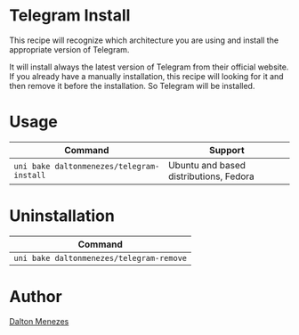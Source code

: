 # Telegram Install

This recipe will recognize which architecture you are using and install the appropriate version of Telegram.

It will install always the latest version of Telegram from their official website. If you already have a manually installation, this recipe will looking for it and then remove it before the installation. So Telegram will be installed.

# Usage

| Command | Support |
| --- | --- |
| `uni bake daltonmenezes/telegram-install` | Ubuntu and based distributions, Fedora |

# Uninstallation

| Command |
| --- |
| `uni bake daltonmenezes/telegram-remove` |

# Author

[Dalton Menezes](https://github.com/uni-linux/recipes/tree/master/src/daltonmenezes)

